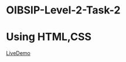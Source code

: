 # OIBSIP-Level-2-Task-2<br>
# Using HTML,CSS
[LiveDemo](file:///C:/Users/Maloth%20Divya/Downloads/tribute_page-main/OIBSIP-LEVEL2-TASK-2/index.html)
